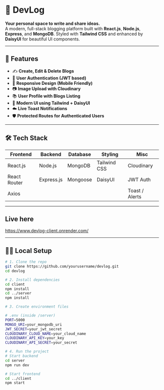 # 📝 DevLog

**Your personal space to write and share ideas.**  
A modern, full-stack blogging platform built with **React.js**, **Node.js**, **Express**, and **MongoDB**. Styled with **Tailwind CSS** and enhanced by **DaisyUI** for beautiful UI components.

---

## 🚀 Features

- ✍️ **Create, Edit & Delete Blogs**
- 🔐 **User Authentication (JWT based)**
- 🧠 **Responsive Design (Mobile Friendly)**
- 📷 **Image Upload with Cloudinary**
- 📚 **User Profile with Blogs Listing**
- 🌈 **Modern UI using Tailwind + DaisyUI**
- ☁️ **Live Toast Notifications**
- 🛡️ **Protected Routes for Authenticated Users**

---

## 🛠️ Tech Stack

| Frontend | Backend | Database | Styling | Misc |
|---------|---------|----------|---------|------|
| React.js | Node.js | MongoDB | Tailwind CSS | Cloudinary |
| React Router | Express.js | Mongoose | DaisyUI | JWT Auth |
| Axios | | | | Toast / Alerts |

---

## Live here
https://www.devlog-client.onrender.com/

---

## 🧑‍💻 Local Setup

```bash
# 1. Clone the repo
git clone https://github.com/yourusername/devlog.git
cd devlog

# 2. Install dependencies
cd client
npm install
cd ../server
npm install

# 3. Create environment files

# .env (inside /server)
PORT=5000
MONGO_URI=your_mongodb_uri
JWT_SECRET=your_jwt_secret
CLOUDINARY_CLOUD_NAME=your_cloud_name
CLOUDINARY_API_KEY=your_key
CLOUDINARY_API_SECRET=your_secret

# 4. Run the project
# Start backend
cd server
npm run dev

# Start frontend
cd ../client
npm start
